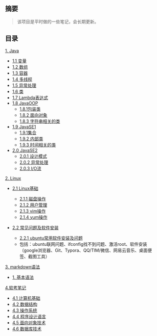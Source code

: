 ## 摘要

> 该项目是平时做的一些笔记，会长期更新。

## 目录

<!--TOC-->

[1. Java](./Java/)

- [1.1 变量](./Java/变量.md)
- [1.2 数组](./Java/数组.md)
- [1.3 容器](./Java/容器.md)
- [1.4 多线程](./Java/多线程.md)
- [1.5 异常处理](./Java/异常处理.md)
- [1.6 类](./Java/类.md)
- [1.7 Lambda表达式](./Java/Lambda表达式.md)
- [1.8 JavaOOP](./Java/JavaOOP)
  + [1.8.1包装类](./Java/JavaOOP/包装类.md)
  + [1.8.2 面向对象](./Java/JavaOOP/面向对象.md)
  + [1.8.3 字符串相关的类](./Java/JavaOOP/字符串相关的类.md)
- [1.9 JavaSE1](./Java/JavaSE1)
  + [1.9.1集合](./Java/JavaSE1/集合.md)
  + [1.9.2 内部类](./Java/JavaSE1/内部类.md)
  + [1.9.3 时间相关的类](./Java/JavaSE1/时间相关的类)
- [2.0 JavaSE2](./Java/JavaSE2)
  + [2.0.1 设计模式](./Java/JavaSE2/设计模式.md)
  + [2.0.2 异常处理](./Java/JavaSE2/异常处理.md)
  + [2.0.3 I/O流](./Java/JavaSE2/IO流.md)

[2. Linux](./Linux/)

- [2.1 Linux基础](./Linux/Linux基础/)

   - [2.1.1 磁盘操作](./Linux/Linux基础/DiskManage.md)
   - [2.1.2 用户管理](./Linux/Linux基础/userGroupManage.md)
   - [2.1.3 vim操作](./Linux/Linux基础/vim.md)
   - [2.1.4 yum操作](./Linux/Linux基础/yum.md)

- [2.2 常见问题及软件安装](./Linux/软件安装/)
   - [2.2.1 ubuntu常用软件安装及问题](./Linux/软件安装/READEME.md)
   - 包括：ubuntu联网问题、ifconfig找不到问题、激活root、软件安装（google浏览器、Git、Typora、QQ/TIM/微信、网易云音乐、桌面便签、截图工具）

[3. markdown语法](./markdown/)

- [1. 基本语法](./markdown/doc.md)

[4.软考笔记](.ruankao)

- [4.1 计算机基础](./ruankao/computer_basics)
- [4.2 数据结构](./ruankao/data-structure)
- [4.3 操作系统](./ruankao/OS)
- [4.4 程序设计语言](./ruankao/programming_language)
- [4.5 面向对象技术](./ruankao/面向对象技术.md)
- [4.6 数据库技术](./ruankao/数据库技术.md)

<!--/TOC-->

